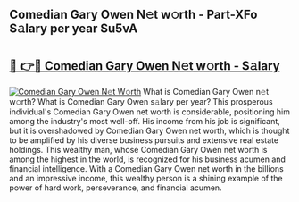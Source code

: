 ## Comedian Gary Owen N𝚎t w𝚘rth - Part-XFo S𝚊lary per year Su5vA

# <h2><a href="http://gc358ug.nevu.top/?p=Comedian+Gary+Owen">🔗 👉🔴 Comedian Gary Owen N𝚎t w𝚘rth - S𝚊lary</a></h2>

[![Comedian Gary Owen N𝚎t W𝚘rth](https://i.imgur.com/Oavwk0R.jpeg)](http://gc358ug.nevu.top/?p=Comedian+Gary+Owen)
What is Comedian Gary Owen n𝚎t w𝚘rth? What is Comedian Gary Owen s𝚊lary per year?
This prosperous individual's Comedian Gary Owen net worth is considerable, positioning him among the industry's most well-off. His income from his job is significant, but it is overshadowed by Comedian Gary Owen net worth, which is thought to be amplified by his diverse business pursuits and extensive real estate holdings. This wealthy man, whose Comedian Gary Owen net worth is among the highest in the world, is recognized for his business acumen and financial intelligence. With a Comedian Gary Owen net worth in the billions and an impressive income, this wealthy person is a shining example of the power of hard work, perseverance, and financial acumen.
